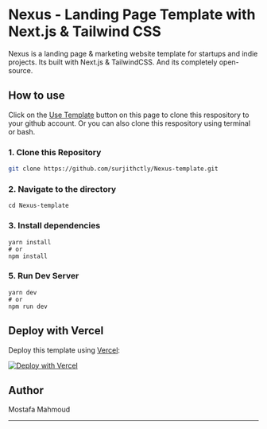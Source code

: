 # Nexus - Landing Page Template with Next.js & Tailwind CSS

Nexus is a landing page & marketing website template for startups and indie projects. Its built with Next.js & TailwindCSS.
And its completely open-source.

## How to use

Click on the [Use Template](https://github.com/surjithctly/Nexus-template/generate) button on this page to clone this respository to your github account. Or you can also clone this respository using terminal or bash.

### 1\. Clone this Repository

```bash
git clone https://github.com/surjithctly/Nexus-template.git
```

### 2\. Navigate to the directory

```
cd Nexus-template
```

### 3\. Install dependencies

```
yarn install
# or
npm install
```

### 5\. Run Dev Server

```
yarn dev
# or
npm run dev
```

## Deploy with Vercel

Deploy this template using [Vercel](https://vercel.com?utm_source=github&utm_medium=readme&utm_campaign=next-example):

[![Deploy with Vercel](https://vercel.com/button)](https://vercel.com/new/git/external?repository-url=https://github.com/surjithctly/Nexus-template&project-name=Nexus-template&repository-name=Nexus-template)

## Author

Mostafa Mahmoud

---

